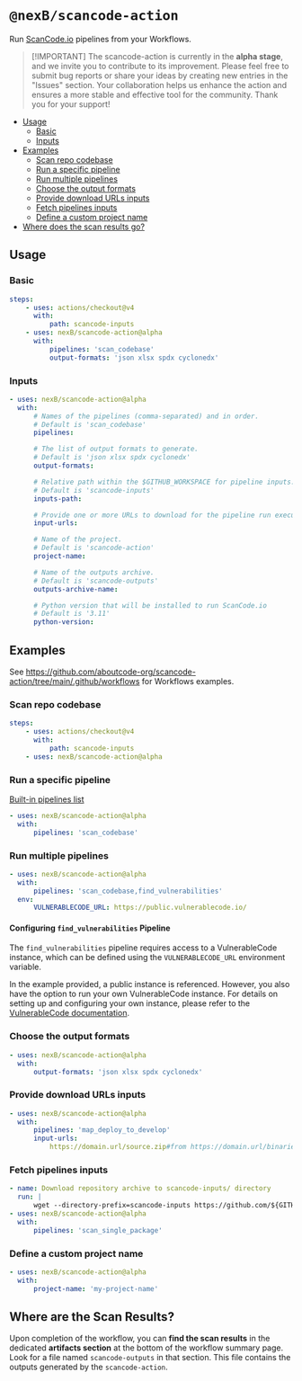 # `@nexB/scancode-action`

Run [ScanCode.io](https://github.com/aboutcode-org/scancode.io) pipelines from
your Workflows.

> [!IMPORTANT] The scancode-action is currently in the **alpha stage**, and we
> invite you to contribute to its improvement. Please feel free to submit bug
> reports or share your ideas by creating new entries in the "Issues" section.
> Your collaboration helps us enhance the action and ensures a more stable and
> effective tool for the community. Thank you for your support!

-   [Usage](#usage)
    -   [Basic](#basic)
    -   [Inputs](#inputs)
-   [Examples](#examples)
    -   [Scan repo codebase](#scan-repo-codebase)
    -   [Run a specific pipeline](#run-a-specific-pipeline)
    -   [Run multiple pipelines](#run-multiple-pipelines)
    -   [Choose the output formats](#choose-the-output-formats)
    -   [Provide download URLs inputs](#provide-download-urls-inputs)
    -   [Fetch pipelines inputs](#fetch-pipelines-inputs)
    -   [Define a custom project name](#define-a-custom-project-name)
-   [Where does the scan results go?](#where-does-the-scan-results-go)

## Usage

### Basic

```yaml
steps:
    - uses: actions/checkout@v4
      with:
          path: scancode-inputs
    - uses: nexB/scancode-action@alpha
      with:
          pipelines: 'scan_codebase'
          output-formats: 'json xlsx spdx cyclonedx'
```

### Inputs

```yaml
- uses: nexB/scancode-action@alpha
  with:
      # Names of the pipelines (comma-separated) and in order.
      # Default is 'scan_codebase'
      pipelines:

      # The list of output formats to generate.
      # Default is 'json xlsx spdx cyclonedx'
      output-formats:

      # Relative path within the $GITHUB_WORKSPACE for pipeline inputs.
      # Default is 'scancode-inputs'
      inputs-path:

      # Provide one or more URLs to download for the pipeline run execution
      input-urls:

      # Name of the project.
      # Default is 'scancode-action'
      project-name:

      # Name of the outputs archive.
      # Default is 'scancode-outputs'
      outputs-archive-name:

      # Python version that will be installed to run ScanCode.io
      # Default is '3.11'
      python-version:
```

## Examples

See https://github.com/aboutcode-org/scancode-action/tree/main/.github/workflows
for Workflows examples.

### Scan repo codebase

```yaml
steps:
    - uses: actions/checkout@v4
      with:
          path: scancode-inputs
    - uses: nexB/scancode-action@alpha
```

### Run a specific pipeline

[Built-in pipelines list](https://scancodeio.readthedocs.io/en/latest/built-in-pipelines.html)

```yaml
- uses: nexB/scancode-action@alpha
  with:
      pipelines: 'scan_codebase'
```

### Run multiple pipelines

```yaml
- uses: nexB/scancode-action@alpha
  with:
      pipelines: 'scan_codebase,find_vulnerabilities'
  env:
      VULNERABLECODE_URL: https://public.vulnerablecode.io/
```

#### Configuring `find_vulnerabilities` Pipeline

The `find_vulnerabilities` pipeline requires access to a VulnerableCode
instance, which can be defined using the `VULNERABLECODE_URL` environment
variable.

In the example provided, a public instance is referenced. However, you also have
the option to run your own VulnerableCode instance. For details on setting up
and configuring your own instance, please refer to the
[VulnerableCode documentation](https://vulnerablecode.readthedocs.io/en/latest/index.html).

### Choose the output formats

```yaml
- uses: nexB/scancode-action@alpha
  with:
      output-formats: 'json xlsx spdx cyclonedx'
```

### Provide download URLs inputs

```yaml
- uses: nexB/scancode-action@alpha
  with:
      pipelines: 'map_deploy_to_develop'
      input-urls:
          https://domain.url/source.zip#from https://domain.url/binaries.zip#to
```

### Fetch pipelines inputs

```yaml
- name: Download repository archive to scancode-inputs/ directory
  run: |
      wget --directory-prefix=scancode-inputs https://github.com/${GITHUB_REPOSITORY}/archive/${GITHUB_REF}.zip
- uses: nexB/scancode-action@alpha
  with:
      pipelines: 'scan_single_package'
```

### Define a custom project name

```yaml
- uses: nexB/scancode-action@alpha
  with:
      project-name: 'my-project-name'
```

## Where are the Scan Results?

Upon completion of the workflow, you can **find the scan results** in the
dedicated **artifacts section** at the bottom of the workflow summary page. Look
for a file named `scancode-outputs` in that section. This file contains the
outputs generated by the `scancode-action`.
